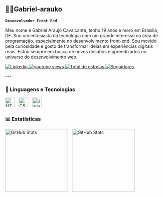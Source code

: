## 🧑‍💻Gabriel-arauko 

**`Desenvolvedor Front End`**

Meu nome é Gabriel Araujo Cavalcante, tenho 19 anos e moro em Brasília, DF. Sou um entusiasta da tecnologia com um grande interesse na área de programação, especialmente no desenvolvimento front-end. Sou movido pela curiosidade e gosto de transformar ideias em experiências digitais reais. Estou sempre em busca de novos desafios e aprendizados no universo do desenvolvimento web.

<p align="left">
    <a href="https://www.linkedin.com/in/gabriel-araujo-cavalcante-9075552a8">
        <img 
            alt="Linkedin" 
            title="Ir para linkedin" 
            src="https://custom-icon-badges.demolab.com/youtube/channel/subscribers/UCo-gJ8RnTn5akHqHvO55DVA?color=236ad3&label=Linkedin&logo=video&logoColor=white&style=for-the-badge&labelColor=1155ba&"
        />
    </a>
    <a href="https://www.youtube.com/@larissakich">
        <img 
            alt="youtube views" 
            title="Vizualizações no YouTube" 
            src="https://custom-icon-badges.demolab.com/youtube/channel/views/UCo-gJ8RnTn5akHqHvO55DVA?color=%23E1AD0E&logo=eye&logoColor=white&style=for-the-badge&labelColor=C79600"
        />
    </a> 
    <a href="https://github.com/Gabriel-arauko/Gabriel-arauko/edit/main/README.md">
        <img 
            alt="Total de estrelas" 
            title="Total de estrelas GitHub" 
            src="https://custom-icon-badges.demolab.com/github/stars/Gabriel-arauko?color=55960c&style=for-the-badge&labelColor=488207&logo=star&label=estrelas"
        />
    </a>
    <a href="https://github.com/Gabriel-arauko/Gabriel-arauko/edit/main/README.md">
        <img 
            alt="Seguidores" 
            title="Me siga no GitHub" 
            src="https://custom-icon-badges.demolab.com/github/followers/Gabriel-arauko?color=236ad3&labelColor=1155ba&style=for-the-badge&logo=github&label=Seguidores&logoColor=white"
        />
    </a>
</p>
---

### 🤖 Linguagens e Tecnologias

<img 
    align="left" 
    alt="HTML"
    title="HTML" 
    width="30px" 
    style="padding-right: 10px;" 
    src="https://cdn.jsdelivr.net/gh/devicons/devicon@latest/icons/html5/html5-original.svg" 
/>
<img 
    align="left" 
    alt="CSS" 
    title="CSS"
    width="30px" 
    style="padding-right: 10px;" 
    src="https://cdn.jsdelivr.net/gh/devicons/devicon@latest/icons/css3/css3-original.svg" 
/>
<img 
    align="left" 
    alt="JavaScript" 
    title="JavaScript"
    width="30px" 
    style="padding-right: 10px;" 
    src="https://cdn.jsdelivr.net/gh/devicons/devicon@latest/icons/javascript/javascript-original.svg" 
/>



<br/>
<br/>

### 📊 Estatísticas

<p>
  <img 
    align="left" 
    alt="GitHub Stats" 
    height="200" 
    style="padding-right: 10px;" 
    src="https://github-readme-stats.vercel.app/api?username=gabriel-arauko&show_icons=true&theme=tokyonight&include_all_commits=true&locale=pt-br" 
  />

<img 
      align="left" 
      alt="GitHub Stats" 
      height="200" 
      src="https://github-readme-stats.vercel.app/api/top-langs/?username=gabriel-arauko&theme=tokyonight&layout=compact&custom_title=Tecnologias&langs_count=9" 
  />

</p>
